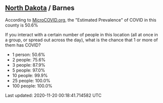 
## [North Dakota](/united-states/north-dakota) / Barnes

According to [MicroCOVID.org](http://microcovid.org),
the "Estimated Prevalence" of COVID in this county is 50.6%

If you interact with a certain number of people in this location
(all at once in a group, or spread out across the day), what is the chance that
1 or more of them has COVID?

- 1 person: 50.6%
- 2 people: 75.6%
- 3 people: 87.9%
- 5 people: 97.0%
- 10 people: 99.9%
- 25 people: 100.0%
- 100 people: 100.0%

Last updated: 2020-11-20 00:18:41.714582 UTC
